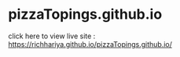 # pizzaTopings.github.io
click here to view live site : https://richhariya.github.io/pizzaTopings.github.io/

